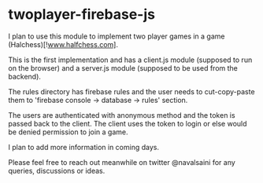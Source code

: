 # twoplayer-firebase-js

I plan to use this module to implement two player games in a game (Halchess)[!www.halfchess.com].

This is the first implementation and has a client.js module (supposed to run on the browser) and a server.js module (supposed to be used from the backend).

The rules directory has firebase rules and the user needs to cut-copy-paste them to 'firebase console -> database -> rules' section.

The users are authenticated with anonymous method and the token is passed back to the client. The client uses the token to login or else would be denied permission to join a game.

I plan to add more information in coming days. 

Please feel free to reach out meanwhile on twitter @navalsaini for any queries, discussions or ideas.
